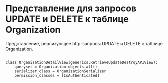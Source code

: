 <h1>Представление для запросов UPDATE и DELETE к таблице Organization</h1>
<p>Представление, реализующее http-запросы UPDATE и DELETE к таблице Organization.</p>
<pre>
<code>
class OrganizationDetailView(generics.RetrieveUpdateDestroyAPIView):
    queryset = Organization.objects.all()
    serializer_class = OrganizationSerializer
    permission_classes = [IsAuthenticated]
</code>
</pre>